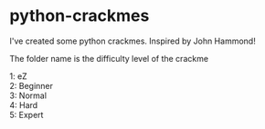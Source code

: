 # python-crackmes  
I've created some python crackmes. Inspired by John Hammond!  
  
The folder name is the difficulty level of the crackme  
  
1: eZ  
2: Beginner  
3: Normal  
4: Hard  
5: Expert  
